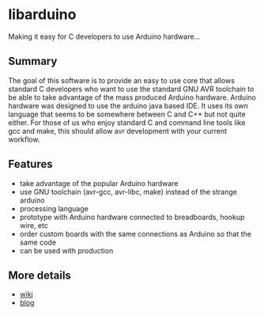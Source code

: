 # libarduino

Making it easy for C developers to use Arduino hardware...

## Summary

The goal of this software is to provide an easy to use core that allows
standard C developers who want to use the standard GNU AVR toolchain to be
able to take advantage of the mass produced Arduino hardware. Arduino hardware
was designed to use the arduino java based IDE. It uses its own language that
seems to be somewhere between C and C++ but not quite either. For those of us
who enjoy standard C and command line tools like gcc and make, this should
allow avr development with your current workflow.

## Features 

* take advantage of the popular Arduino hardware
* use GNU toolchain (avr-gcc, avr-libc, make) instead of the strange arduino
* processing language
* prototype with Arduino hardware connected to breadboards, hookup wire, etc
* order custom boards with the same connections as Arduino so that the same code
* can be used with production

## More details

* [wiki](http://tinkerish.com/wiki/)
* [blog](http://tinkerish.com/blog/)
